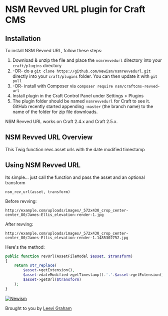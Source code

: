 # NSM Revved URL plugin for Craft CMS

## Installation

To install NSM Revved URL, follow these steps:

1. Download & unzip the file and place the `nsmrevvedurl` directory into your `craft/plugins` directory
2.  -OR- do a `git clone https://github.com/Newism/nsmrevvedurl.git` directly into your `craft/plugins` folder.  You can then update it with `git pull`
3.  -OR- install with Composer via `composer require nsm/craftcms-revved-url`
4. Install plugin in the Craft Control Panel under Settings > Plugins
5. The plugin folder should be named `nsmrevvedurl` for Craft to see it.  GitHub recently started appending `-master` (the branch name) to the name of the folder for zip file downloads.

NSM Revved URL works on Craft 2.4.x and Craft 2.5.x.

## NSM Revved URL Overview

This Twig function revs asset urls with the date modified timestamp

## Using NSM Revved URL

Its simple… just call the function and pass the asset and an optional transform

    nsm_rev_url(asset, transform)

Before revving:

    http://example.com/uploads/images/_572x430_crop_center-center_80/James-Ellis_elevation-render-1.jpg

After revving:

    http://example.com/uploads/images/_572x430_crop_center-center_80/James-Ellis_elevation-render-1.1485302752.jpg

Here's the method:

```php
public function revUrl(AssetFileModel $asset, $transform)
{
    return str_replace(
        $asset->getExtension(),
        $asset->dateModified->getTimestamp().'.'.$asset->getExtension(),
        $asset->getUrl($transform)
    );
}
```

[![Newism](http://newism.com.au/uploads/content/newism-logo.png)](http://newism.com.au/)

Brought to you by [Leevi Graham](http://newism.com.au)
